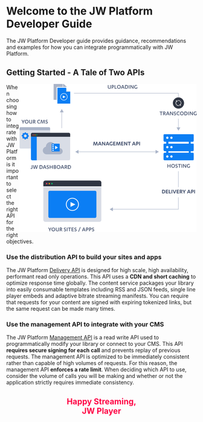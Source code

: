 # Welcome to the JW Platform Developer Guide

The JW Platform Developer guide provides guidance, recommendations and examples for how you can integrate programmatically with JW Platform.

## Getting Started - A Tale of Two APIs
<img align="right" src=images/JWPlatformDiagram.png>

When choosing how to integrate with JW Platform is it important to select the right API for the right objectives.


### Use the distribution API to build your sites and apps

The JW Platform [Delivery API](/delivery-api/index.md) is designed for high scale, high availability, performant read only operations. This API uses a **CDN and short caching** to optimize response time globally. The content service packages your library into easily consumable templates including RSS and JSON feeds, single line player embeds and adaptive bitrate streaming manifests. You can require that requests for your content are signed with expiring tokenized links, but the same request can be made many times.

### Use the management API to integrate with your CMS

The JW Platform [Management API](/management-api/index.md) is a read write API used to programmatically modify your library or connect to your CMS. This API **requires secure signing for each call** and prevents replay of previous requests. The management API is optimized to be immediately consistent rather than capable of high volumes of requests. For this reason, the management API **enforces a rate limit**. When deciding which API to use, consider the volume of calls you will be making and whether or not the application strictly requires immediate consistency.


<h2 align="center" style="color:#FF0046">
Happy Streaming,<BR>
JW Player
</h2>
